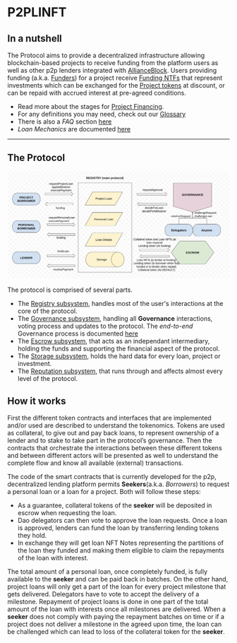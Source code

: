 # P2PLINFT

## In a nutshell
The Protocol aims to provide a decentralized infrastructure allowing blockchain-based projects to receive funding from the platform users as well as other p2p lenders integrated with [AllianceBlock](https://allianceblock.io). Users providing funding (a.k.a. [Funders](Glossary.md)) for a project receive [Funding NTFs](Glossary.md) that represent investments which can be exchanged for the [Project tokens](Glossary.md) at discount, or can be repaid with accrued interest at pre-agreed conditions.

* Read more about the stages for [Project Financing](Financing.md).
* For any definitions you may need, check out our [Glossary](Glossary.md)
* There is also a *FAQ* section [here](FAQ.md)
* *Loan Mechanics* are documented [here](Loans.md)

---

## The Protocol

![Protocol Graph](img/protocol.png)

The protocol is comprised of several parts.
* The [Registry subsystem](Registry.md), handles most of the user's interactions at the core of the protocol.
* The [Governance subsystem](DAO.md), handling all **Governance** interactions, voting process and updates to the protocol. The *end-to-end* Governance process is documented [here](DAO-endToEnd.md)
* The [Escrow subsystem](Escrow.md), that acts as an independant intermediary, holding the funds and supporting the financial aspect of the protocol.
* The [Storage subsystem](Storage.md), holds the hard data for every loan, project or investment.
* The [Reputation subsystem](RALBT.md), that runs through and affects almost every level of the protocol.

## How it works

First the different token contracts and interfaces that are implemented and/or used are described to understand the tokenomics. Tokens are used as collateral, to give out and pay back loans, to represent ownership of a lender and to stake to take part in the protocol’s governance.
Then the contracts that orchestrate the interactions between these different tokens and between different actors will be presented as well to understand the complete flow and know all available (external) transactions.


The code of the smart contracts that is currently developed for the p2p, decentralized lending platform permits **Seekers**(a.k.a. *Borrowers*) to request a personal loan or a loan for a project.
Both will follow these steps:
* As a guarantee, collateral tokens of the **seeker** will be deposited in escrow when requesting the loan.
* Dao delegators can then vote to approve the loan requests.
Once a loan is approved, lenders can fund the loan by transferring lending tokens they hold.
* In exchange they will get loan NFT Notes representing the partitions of the loan they funded and making them eligible to claim the repayments of the loan with interest.

The total amount of a personal loan, once completely funded, is fully available to the **seeker** and can be paid back in batches. On the other hand, project loans will only get a part of the loan for every project milestone that gets delivered. Delegators have to vote to accept the delivery of a milestone. Repayment of project loans is done in one part of the total amount of the loan with interests once all milestones are delivered.
When a **seeker** does not comply with paying the repayment batches on time or if a project does not deliver a milestone in the agreed upon time, the loan can be challenged which can lead to loss of the collateral token for the **seeker**.
